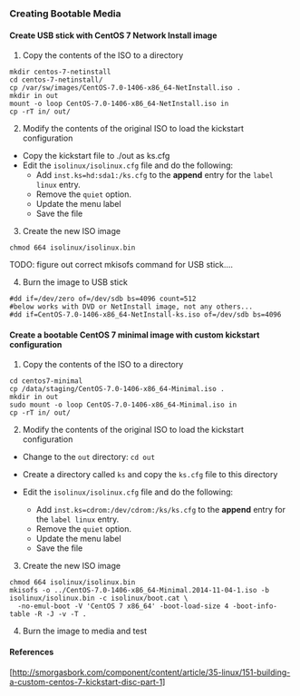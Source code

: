 ### Creating Bootable Media

#### Create USB stick with CentOS 7 Network Install image

1. Copy the contents of the ISO to a directory
```
mkdir centos-7-netinstall
cd centos-7-netinstall/
cp /var/sw/images/CentOS-7.0-1406-x86_64-NetInstall.iso .
mkdir in out
mount -o loop CentOS-7.0-1406-x86_64-NetInstall.iso in
cp -rT in/ out/
```

2. Modify the contents of the original ISO to load the kickstart configuration

- Copy the kickstart file to ./out as ks.cfg
- Edit the `isolinux/isolinux.cfg` file and do the following:
    - Add `inst.ks=hd:sda1:/ks.cfg` to the **append** entry for the `label linux` entry. 
    - Remove the `quiet` option.
    - Update the menu label 
    - Save the file

3. Create the new ISO image

```
chmod 664 isolinux/isolinux.bin
```
TODO: figure out correct mkisofs command for USB stick....

4. Burn the image to USB stick

```
#dd if=/dev/zero of=/dev/sdb bs=4096 count=512
#below works with DVD or NetInstall image, not any others...
#dd if=CentOS-7.0-1406-x86_64-NetInstall-ks.iso of=/dev/sdb bs=4096
```

#### Create a bootable CentOS 7 minimal image with custom kickstart configuration

1. Copy the contents of the ISO to a directory
```
cd centos7-minimal
cp /data/staging/CentOS-7.0-1406-x86_64-Minimal.iso .
mkdir in out
sudo mount -o loop CentOS-7.0-1406-x86_64-Minimal.iso in
cp -rT in/ out/
```

2. Modify the contents of the original ISO to load the kickstart configuration

- Change to the `out` directory: `cd out`
- Create a directory called `ks` and copy the `ks.cfg` file to this directory

- Edit the `isolinux/isolinux.cfg` file and do the following:
    - Add `inst.ks=cdrom:/dev/cdrom:/ks/ks.cfg` to the **append** entry for the `label linux` entry. 
    - Remove the `quiet` option.
    - Update the menu label 
    - Save the file

3. Create the new ISO image

```
chmod 664 isolinux/isolinux.bin
mkisofs -o ../CentOS-7.0-1406-x86_64-Minimal.2014-11-04-1.iso -b isolinux/isolinux.bin -c isolinux/boot.cat \
  -no-emul-boot -V 'CentOS 7 x86_64' -boot-load-size 4 -boot-info-table -R -J -v -T .
```
4. Burn the image to media and test

#### References

[http://smorgasbork.com/component/content/article/35-linux/151-building-a-custom-centos-7-kickstart-disc-part-1]
